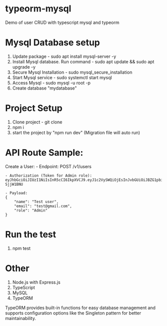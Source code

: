 # typeorm-mysql
Demo of user CRUD with typescript mysql and typeorm

# Mysql Database setup
1. Update package - sudo apt install mysql-server -y
2. Install Mysql database. Run command - sudo apt update && sudo apt upgrade -y
3. Secure Mysql Installation - sudo mysql_secure_installation
4. Start Mysql service - sudo systemctl start mysql
5. Access Mysql - sudo mysql -u root -p
6. Create database "mydatabase"

# Project Setup
1. Clone project - git clone <repository-url>
2. npm i
3. start the project by "npm run dev" (Migration file will auto run)

# API Route Sample:
Create a User:
    - Endpoint: POST /v1/users
    
    - Authorization (Token for Admin role): 
    eyJhbGciOiJIUzI1NiIsInR5cCI6IkpXVCJ9.eyJ1c2VySWQiOjEsInJvbGUiOiJBZG1pbiIsImlhdCI6MTczODQ4ODYzOX0.zdSFf6uoirEbKH2LNuvQB6lth4uH_kmK8_-SjjW1BNU
    
    - Payload: 
    {
        "name": "Test user",
        "email": "test@gmail.com",
        "role": "Admin"
    }

# Run the test
1. npm test

# Other
1. Node.js with Express.js
2. TypeScript
3. MySQL
4. TypeORM

TypeORM provides built-in functions for easy database management and supports configuration options like the Singleton pattern for better maintainability.